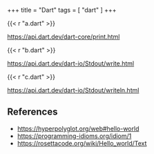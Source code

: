 +++
title = "Dart"
tags = [ "dart" ]
+++

{{< r "a.dart" >}}

<https://api.dart.dev/dart-core/print.html>

{{< r "b.dart" >}}

<https://api.dart.dev/dart-io/Stdout/write.html>

{{< r "c.dart" >}}

<https://api.dart.dev/dart-io/Stdout/writeln.html>

## References

- <https://hyperpolyglot.org/web#hello-world>
- <https://programming-idioms.org/idiom/1>
- <https://rosettacode.org/wiki/Hello_world/Text>

